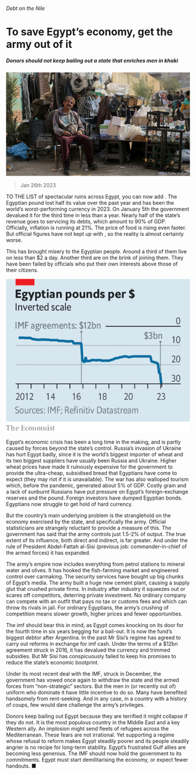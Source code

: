 ###### Debt on the Nile

# To save Egypt’s economy, get the army out of it 

##### Donors should not keep bailing out a state that enriches men in khaki 

![image](images/20230128_LDP502.jpg) 

> Jan 26th 2023 

TO THE LIST of spectacular ruins across Egypt, you can now add . The Egyptian pound lost half its value over the past year and has been the world’s worst-performing currency in 2023. On January 5th the government devalued it for the third time in less than a year. Nearly half of the state’s revenue goes to servicing its debts, which amount to 90% of GDP. Officially, inflation is running at 21%. The price of food is rising even faster. But official figures have not kept up with , so the reality is almost certainly worse.

This has brought misery to the Egyptian people. Around a third of them live on less than $2 a day. Another third are on the brink of joining them. They have been failed by officials who put their own interests above those of their citizens.

![image](images/20230128_LDC516.png) 


Egypt’s economic crisis has been a long time in the making, and is partly caused by forces beyond the state’s control. Russia’s invasion of Ukraine has hurt Egypt badly, since it is the world’s biggest importer of wheat and its two biggest suppliers have usually been Russia and Ukraine. Higher wheat prices have made it ruinously expensive for the government to provide the ultra-cheap, subsidised bread that Egyptians have come to expect (they may riot if it is unavailable). The war has also walloped tourism which, before the pandemic, generated about 5% of GDP. Costly grain and a lack of sunburnt Russians have put pressure on Egypt’s foreign-exchange reserves and the pound. Foreign investors have dumped Egyptian bonds. Egyptians now struggle to get hold of hard currency. 

But the country’s main underlying problem is the stranglehold on the economy exercised by the state, and specifically the army. Official statisticians are strangely reluctant to provide a measure of this. The government has said that the army controls just 1.5-2% of output. The true extent of its influence, both direct and indirect, is far greater. And under the rule of President Abdel-Fattah al-Sisi (previous job: commander-in-chief of the armed forces) it has expanded. 

The army’s empire now includes everything from petrol stations to mineral water and olives. It has hooked the fish-farming market and engineered control over carmaking. The security services have bought up big chunks of Egypt’s media. The army built a huge new cement plant, causing a supply glut that crushed private firms. In industry after industry it squeezes out or scares off competitors, deterring private investment. No ordinary company can compete with an outfit that pays no tax or customs fees and which can throw its rivals in jail. For ordinary Egyptians, the army’s crushing of competition means slower growth, higher prices and fewer opportunities. 

The imf should bear this in mind, as Egypt comes knocking on its door for the fourth time in six years begging for a bail-out. It is now the fund’s biggest debtor after Argentina. In the past Mr Sisi’s regime has agreed to carry out reforms in exchange for imf cash. Under the terms of a $12bn agreement struck in 2016, it has devalued the currency and trimmed subsidies. But Mr Sisi has conspicuously failed to keep his promises to reduce the state’s economic bootprint. 

Under its most recent deal with the IMF, struck in December, the government has vowed once again to withdraw the state and the armed forces from “non-strategic” sectors. But the men in (or recently out of) uniform who dominate it have little incentive to do so. Many have benefited handsomely from rent-seeking. And in any case, in a country with a history of coups, few would dare challenge the army’s privileges. 

Donors keep bailing out Egypt because they are terrified it might collapse if they do not. It is the most populous country in the Middle East and a key Western ally. An implosion might send fleets of refugees across the Mediterranean. These fears are not irrational. Yet supporting a regime whose refusal to reform makes Egypt steadily poorer and its people steadily angrier is no recipe for long-term stability. Egypt’s frustrated Gulf allies are becoming less generous. The IMF should now hold the government to its commitments. Egypt must start demilitarising the economy, or expect fewer handouts. ■

